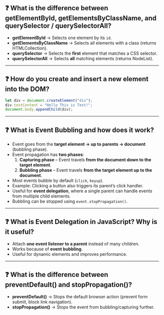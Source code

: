 
## ❓ What is the difference between getElementById, getElementsByClassName, and querySelector / querySelectorAll?

- **getElementById** → Selects one element by its `id`.  
- **getElementsByClassName** → Selects all elements with a class (returns HTMLCollection).  
- **querySelector** → Selects the **first** element that matches a CSS selector.  
- **querySelectorAll** → Selects **all** matching elements (returns NodeList).

---

## ❓ How do you create and insert a new element into the DOM?

```js
let div = document.createElement("div");
div.textContent = "Hello This is Text!";
document.body.appendChild(div);
```
---
## ❓ What is Event Bubbling and how does it work?

- Event goes from the **target element → up to parents → document** (bubbling phase).  
- Event propagation has **two phases**:  
  1. **Capturing phase** – Event travels **from the document down to the target element**.  
  2. **Bubbling phase** – Event travels **from the target element up to the document**.  
- Most events bubble by default (`click`, `keyup`).  
- Example: Clicking a button also triggers its parent’s click handler.  
- Useful for **event delegation**, where a single parent can handle events from multiple child elements.  
- Bubbling can be stopped using `event.stopPropagation()`.

---

## ❓ What is Event Delegation in JavaScript? Why is it useful?

- Attach **one event listener to a parent** instead of many children.  
- Works because of **event bubbling**.  
- Useful for dynamic elements and improves performance.

---

## ❓ What is the difference between preventDefault() and stopPropagation()?

- **preventDefault()** → Stops the default browser action (prevent form submit, block link navigation).  
- **stopPropagation()** → Stops the event from bubbling/capturing further.


